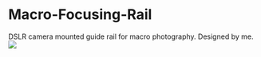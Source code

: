 # Macro-Focusing-Rail
DSLR camera mounted guide rail for macro photography. Designed by me.
![ ](https://i.imgur.com/QpWlcQt.jpg)
